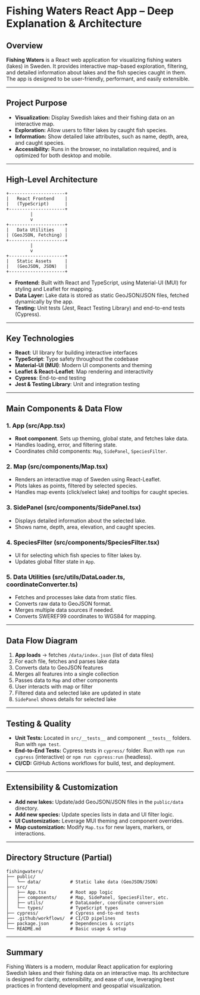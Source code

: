 # Fishing Waters React App – Deep Explanation & Architecture

## Overview

**Fishing Waters** is a React web application for visualizing fishing waters (lakes) in Sweden. It provides interactive map-based exploration, filtering, and detailed information about lakes and the fish species caught in them. The app is designed to be user-friendly, performant, and easily extensible.

---

## Project Purpose

- **Visualization:** Display Swedish lakes and their fishing data on an interactive map.
- **Exploration:** Allow users to filter lakes by caught fish species.
- **Information:** Show detailed lake attributes, such as name, depth, area, and caught species.
- **Accessibility:** Runs in the browser, no installation required, and is optimized for both desktop and mobile.

---

## High-Level Architecture

```
+---------------------+
|   React Frontend    |
|   (TypeScript)      |
+---------------------+
         |
         v
+---------------------+
|   Data Utilities    |
| (GeoJSON, Fetching) |
+---------------------+
         |
         v
+---------------------+
|   Static Assets     |
|   (GeoJSON, JSON)   |
+---------------------+
```

- **Frontend:** Built with React and TypeScript, using Material-UI (MUI) for styling and Leaflet for mapping.
- **Data Layer:** Lake data is stored as static GeoJSON/JSON files, fetched dynamically by the app.
- **Testing:** Unit tests (Jest, React Testing Library) and end-to-end tests (Cypress).

---

## Key Technologies

- **React**: UI library for building interactive interfaces
- **TypeScript**: Type safety throughout the codebase
- **Material-UI (MUI)**: Modern UI components and theming
- **Leaflet & React-Leaflet**: Map rendering and interactivity
- **Cypress**: End-to-end testing
- **Jest & Testing Library**: Unit and integration testing

---

## Main Components & Data Flow

### 1. App (src/App.tsx)
- **Root component**. Sets up theming, global state, and fetches lake data.
- Handles loading, error, and filtering state.
- Coordinates child components: `Map`, `SidePanel`, `SpeciesFilter`.

### 2. Map (src/components/Map.tsx)
- Renders an interactive map of Sweden using React-Leaflet.
- Plots lakes as points, filtered by selected species.
- Handles map events (click/select lake) and tooltips for caught species.

### 3. SidePanel (src/components/SidePanel.tsx)
- Displays detailed information about the selected lake.
- Shows name, depth, area, elevation, and caught species.

### 4. SpeciesFilter (src/components/SpeciesFilter.tsx)
- UI for selecting which fish species to filter lakes by.
- Updates global filter state in `App`.

### 5. Data Utilities (src/utils/DataLoader.ts, coordinateConverter.ts)
- Fetches and processes lake data from static files.
- Converts raw data to GeoJSON format.
- Merges multiple data sources if needed.
- Converts SWEREF99 coordinates to WGS84 for mapping.

---

## Data Flow Diagram

1. **App loads** → fetches `/data/index.json` (list of data files)
2. For each file, fetches and parses lake data
3. Converts data to GeoJSON features
4. Merges all features into a single collection
5. Passes data to `Map` and other components
6. User interacts with map or filter
7. Filtered data and selected lake are updated in state
8. `SidePanel` shows details for selected lake

---

## Testing & Quality

- **Unit Tests:** Located in `src/__tests__` and component `__tests__` folders. Run with `npm test`.
- **End-to-End Tests:** Cypress tests in `cypress/` folder. Run with `npm run cypress` (interactive) or `npm run cypress:run` (headless).
- **CI/CD:** GitHub Actions workflows for build, test, and deployment.

---

## Extensibility & Customization

- **Add new lakes:** Update/add GeoJSON/JSON files in the `public/data` directory.
- **Add new species:** Update species lists in data and UI filter logic.
- **UI Customization:** Leverage MUI theming and component overrides.
- **Map customization:** Modify `Map.tsx` for new layers, markers, or interactions.

---

## Directory Structure (Partial)

```
fishingwaters/
├── public/
│   └── data/           # Static lake data (GeoJSON/JSON)
├── src/
│   ├── App.tsx         # Root app logic
│   ├── components/     # Map, SidePanel, SpeciesFilter, etc.
│   ├── utils/          # DataLoader, coordinate conversion
│   └── types/          # TypeScript types
├── cypress/            # Cypress end-to-end tests
├── .github/workflows/  # CI/CD pipelines
├── package.json        # Dependencies & scripts
└── README.md           # Basic usage & setup
```

---

## Summary

Fishing Waters is a modern, modular React application for exploring Swedish lakes and their fishing data on an interactive map. Its architecture is designed for clarity, extensibility, and ease of use, leveraging best practices in frontend development and geospatial visualization.
